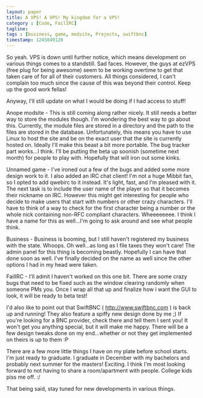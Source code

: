 ```yaml
---
layout: paper
title: A VPS! A VPS! My kingdom for a VPS!
category : [Code, FailIRC]
tagline: 
tags : [business, game, modsite, Projects, swiftbnc]
timestamp: 1245849120
---
```

So yeah. VPS is down until further notice, which means development on various things comes to a standstill. Sad faces. However, the guys at ezVPS (free plug for being awesome) seem to be working overtime to get that taken care of for all of their customers. All things considered, I can't complain too much since the cause of this was beyond their control. Keep up the good work fellas!

Anyway, I'll still update on what I would be doing if I had access to stuff!

Anope modsite - This is still coming along rather nicely. It still needs a better way to store the modules though. I'm wondering the best way to go about this. Currently, the module files are stored in a directory and the path to the files are stored in the database. Unfortunately, this means you have to use Linux to host the site and be on the exact user that the site is currently hosted on. Ideally I'll make this beast a bit more portable. The bug tracker part works...I think. I'll be putting the beta up soonish (sometime next month) for people to play with. Hopefully that will iron out some kinks.

Unnamed game - I've ironed out a few of the bugs and added some more design work to it. I also added an IRC chat client! I'm not a huge Mibbit fan, so I opted to add qwebirc to it instead. It's light, fast, and I'm pleased with it. The next task is to include the user name of the player so that it becomes their nickname on IRC. However this might get interesting for people who decide to make users that start with numbers or other crazy characters. I'll have to think of a way to check for the first character being a number or the whole nick containing non-RFC compliant characters. Wheeeeeeee. I think I have a name for this as well...I'm going to ask around and see what people think.

Business - Business is booming, but I still haven't registered my business with the state. Whoops. Oh well...as long as I file taxes they won't care! The admin panel for this thing is becoming beastly. Hopefully I can have that done soon as well. I've finally decided on the name as well since the other options I had in my head were taken.

FailIRC - I'll admit I haven't worked on this one bit. There are some crazy bugs that need to be fixed such as the window clearing randomly when someone PMs you. Once I wrap all that up and finalize how i want the GUI to look, it will be ready to beta test!

I'd also like to point out that SwiftBNC ( http://www.swiftbnc.com ) is back up and running! They also feature a spiffy new design done by me ;) If you're looking for a BNC provider, check there and tell them I sent you! It won't get you anything special, but it will make me happy. There will be a few design tweaks done on my end...whether or not they get implemented on theirs is up to them :P

There are a few more little things I have on my plate before school starts. I'm just ready to graduate. I graduate in December with my bachelors and probably next summer for the masters! Exciting. I think I'm most looking forward to not having to share a room/apartment with people. College kids piss me off. :/

That being said, stay tuned for new developments in various things.